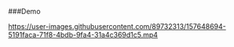 ###Demo

https://user-images.githubusercontent.com/89732313/157648694-5191faca-71f8-4bdb-9fa4-31a4c369d1c5.mp4

